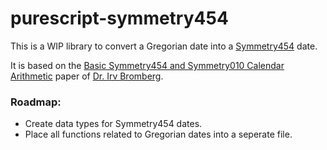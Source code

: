 # purescript-symmetry454

This is a WIP library to convert a Gregorian date into a [Symmetry454](https://en.wikipedia.org/wiki/Symmetry454) date.

It is based on the [Basic Symmetry454 and Symmetry010 Calendar Arithmetic](http://individual.utoronto.ca/kalendis/Symmetry454-Arithmetic.pdf) paper of [Dr. Irv Bromberg](http://individual.utoronto.ca/kalendis/symmetry.htm).

### Roadmap:
- Create data types for Symmetry454 dates.
- Place all functions related to Gregorian dates into a seperate file.
